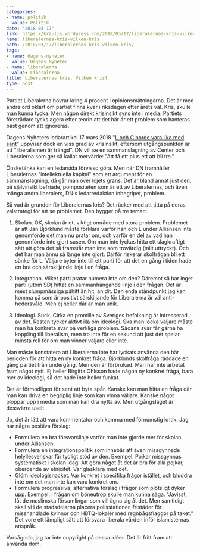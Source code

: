 ```yaml
---
categories:
- name: politik
  value: Politik
date: '2018-03-17'
link: https://kraulis.wordpress.com/2018/03/17/liberalernas-kris-vilken-kris/
name: liberalernas-kris-vilken-kris
path: /2018/03/17/liberalernas-kris-vilken-kris/
tags:
- name: dagens-nyheter
  value: Dagens Nyheter
- name: liberalerna
  value: Liberalerna
title: Liberalernas kris. Vilken kris?
type: post
---
```

Partiet Liberalerna hovrar kring 4 procent i opinionsmätningarna. Det är med andra ord oklart om partiet finns kvar i riksdagen efter årets val. Kris, skulle man kunna tycka. Men någon direkt krisinsikt syns inte i media. Partiets företrädare tycks agera efter teorin att det här är ett problem som hanteras bäst genom att ignoreras.

Dagens Nyheters ledarartikel 17 mars 2018 "[L och C borde vara lika med sant](https://www.dn.se/ledare/l-och-c-borde-vara-lika-med-sant/)" uppvisar dock en viss grad av krisinsikt, eftersom utgångspunkten är att "liberalismen är trängd". DN vill se en sammanslagning av Center och Liberalerna som ger så kallat mervärde: "Att få ett plus ett att bli tre."

Önsketänka kan en ledarsida förvisso göra. Men när DN framhåller Liberalernas "intellektuella kapital" som ett argument för en sammanslagning, då går man över löjets gräns. Det är bland annat just den, på självinsikt befriade, pompositeten som är ett av Liberalernas, och även många andra liberalers, DN:s ledarredaktion inbegripet, problem. 

Så vad är grunden för Liberalernas kris? Det räcker med att titta på deras valstrategi för att se problemet. Den bygger på tre teman:



1) Skolan. OK, skolan är ett viktigt område med stora problem. Problemet är att Jan Björklund måste förklara varför han och L under Alliansen inte genomförde det man nu pratar om, och varför en del av vad han genomförde inte gjort susen. Om man inte lyckas hitta ett slagkraftigt sätt att göra det så framstår man inte som trovärdig (milt uttryckt). Och det har man ännu så länge inte gjort. Därför riskerar skolfrågan bli ett sänke för L. Väljare byter inte till ett parti för att det en gång i tiden hade en bra och särskiljande linje i en fråga.

2) Integration. Vilket parti pratar numera inte om den? Däremot så har inget parti (utom SD) hittat en sammanhängande linje i den frågan. Det är mest slumpmässiga påhitt än hit, än dit. Den enda ståndpunkt jag kan komma på som är positivt särskiljande för Liberalerna är väl anti-hedersvåld. Men ej heller där är man unik.

3) Ideologi. Suck. Cirka en promille av Sveriges befolkning är intresserad av det. Resten tycker aktivt illa om ideologi. Ska man locka väljare måste man ha konkreta svar på verkliga problem. Sådana svar får gärna ha koppling till liberalism, men tro inte för en sekund att just det spelar minsta roll för om man vinner väljare eller inte.

Man måste konstatera att Liberalerna inte har lyckats använda den här perioden för att hitta en ny konkret fråga. Björklunds skolfråga räddade en gång partiet från undergång. Men den är förbrukad. Man har inte arbetat fram något nytt. Ej heller Birgitta Ohlsson hade någon ny konkret fråga, bara mer av ideologi, så det hade inte heller funkat.

Det är förmodligen för sent att byta spår. Kanske kan man hitta en fråga där man kan driva en begriplig linje som kan vinna väljare. Kanske något ploppar upp i media som man kan dra nytta av. Men utgångsläget är dessvärre uselt.

Jo, det är lätt att vara kommentator och komma med förnumstig kritik. Jag har några positiva förslag:

- Formulera en bra försvarslinje varför man inte gjorde mer för skolan under Alliansen.
- Formulera en integrationspolitik som innebär att även missgynnade helyllesvenskar får tydligt stöd av den. Exempel: Pojkar missgynnas systematiskt i skolan idag. Att göra något åt det är bra för alla pojkar, oberoende av etnicitet. Var glasklara med det.
- Glöm ideologisnacket. Var konkret i specifika frågor istället, och bluddra inte om det man inte kan vara konkret om.
- Formulera progressiva, alternativa förslag i frågor som plötsligt dyker upp. Exempel: i frågan om böneutrop skulle man kunna säga: "Javisst, låt de muslimska församlingar som vill ägna sig åt det. Men samtidigt skall vi i de stadsdelarna placera polisstationer, fristäder för misshandlade kvinnor och HBTQ-lokaler med regnbågsflaggor på taket." Det vore ett lämpligt sätt att försvara liberala värden inför islamisternas anspråk.

Varsågoda, jag tar inte copyright på dessa idéer. Det är fritt fram att använda dom.

